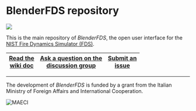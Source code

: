 # BlenderFDS repository

![](https://github.com/firetools/blenderfds/wiki/images/logo.png)

This is the main repository of *BlenderFDS*, the open user interface for
the [NIST Fire Dynamics Simulator (FDS)](https://pages.nist.gov/fds-smv/).

| [Read the <br>wiki doc](https://github.com/firetools/blenderfds/wiki) | [Ask a question on the <br>discussion group](https://groups.google.com/g/blenderfds) | [Submit an <br>issue](https://github.com/firetools/blenderfds/issues) |
| :---: | :---: | :---: |

***

The development of *BlenderFDS* is funded by a grant from the Italian Ministry of Foreign Affairs and International Cooperation.

![MAECI](https://github.com/firetools/blenderfds/wiki/images/logo_maeci.jpeg)
